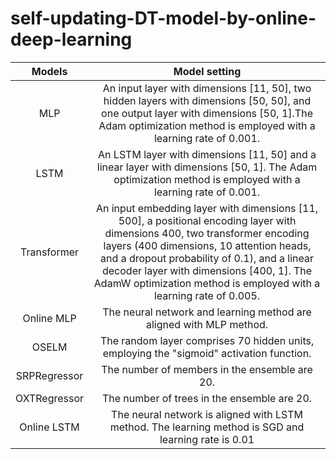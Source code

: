 # self-updating-DT-model-by-online-deep-learning

|    Models    |                                                                                                                                                                 Model setting                                                                                                                                                                |
|:------------:|:--------------------------------------------------------------------------------------------------------------------------------------------------------------------------------------------------------------------------------------------------------------------------------------------------------------------------------------------:|
|      MLP     |                                                                  An input layer with dimensions [11, 50], two hidden layers with dimensions [50, 50], and one output layer with dimensions [50, 1].The Adam optimization method is employed with a learning rate of 0.001.                                                                   |
|     LSTM     |                                                                                          An LSTM layer with dimensions [11, 50] and a linear layer with dimensions [50, 1]. The Adam optimization method is employed with a learning rate of 0.001.                                                                                          |
|  Transformer | An input embedding layer with dimensions [11, 500], a positional encoding layer with dimensions 400, two transformer encoding layers (400 dimensions, 10 attention heads, and a dropout probability of 0.1), and a linear decoder layer with dimensions [400, 1].  The AdamW optimization method is employed with a learning rate of 0.005.  |
|  Online MLP  |                                                                                                                                      The neural network and learning method are aligned with MLP method.                                                                                                                                     |
|     OSELM    |                                                                                                                           The random layer comprises 70 hidden units, employing the "sigmoid" activation function.                                                                                                                           |
| SRPRegressor |                                                                                                                                                 The number of members in the ensemble are 20.                                                                                                                                                |
| OXTRegressor |                                                                                                                                                  The number of trees in the ensemble are 20.                                                                                                                                                 |
|  Online LSTM |                                                                                                                     The neural network is aligned with LSTM method. The learning method is SGD and learning rate is 0.01                                                                                                                     |
